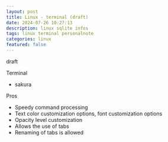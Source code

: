 ```yaml
---
layout: post
title: Linux - terminal (draft)
date: 2024-07-26 10:27:13
description: linux sqlite infos 
tags: linux terminal personalnote
categories: linux
featured: false
---
```


draft

Terminal 
- sakura

Pros
- Speedy command processing
- Text color customization options, font customization options
- Opacity level customization
- Allows the use of tabs
- Renaming of tabs is allowed

